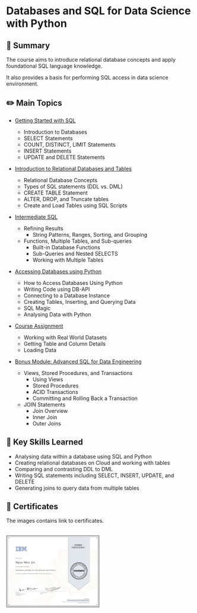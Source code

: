 # Databases and SQL for Data Science with Python

## 📌 Summary
The course aims to introduce relational database concepts and apply foundational SQL language knowledge. 

It also provides a basis for performing SQL access in data science environment. 

## ✏️ Main Topics
- <a href="./01. Getting Started with SQL/"><p>Getting Started with SQL</p></a>
  - Introduction to Databases
  - SELECT Statements
  - COUNT, DISTINCT, LIMIT Statements
  - INSERT Statements
  - UPDATE and DELETE Statements
- <a href="./02. Introduction to Relational Databases and Tables/"><p>Introduction to Relational Databases and Tables </p></a>
  - Relational Database Concepts
  - Types of SQL statements (DDL vs. DML)
  - CREATE TABLE Statement
  - ALTER, DROP, and Truncate tables
  - Create and Load Tables using SQL Scripts
- <a href="./03. Intermediate SQL/"><p>Intermediate SQL </p></a>
  - Refining Results
    - String Patterns, Ranges, Sorting, and Grouping
  - Functions, Multiple Tables, and Sub-queries
    - Built-in Database Functions
    - Sub-Queries and Nested SELECTS
    - Working with Multiple Tables
- <a href="./04. Accessing Databases using Python/"><p>Accessing Databases using Python </p></a>
  - How to Access Databases Using Python
  - Writing Code using DB-API
  - Connecting to a Database Instance
  - Creating Tables, Inserting, and Querying Data
  - SQL Magic
  - Analysing Data with Python
- <a href="./05. Course Assignment/"><p>Course Assignment </p></a>
  - Working with Real World Datasets
  - Getting Table and Column Details
  - Loading Data
- <a href="./06. Bonus Module - Advanced SQL for Data Engineering/"><p>Bonus Module: Advanced SQL for Data Engineering </p></a>
  - Views, Stored Procedures, and Transactions
    - Using Views
    - Stored Procedures
    - ACID Transactions
    - Committing and Rolling Back a Transaction
  - JOIN Statements
    - Join Overview
    - Inner Join
    - Outer Joins

## 🎯 Key Skills Learned
- Analysing data within a database using SQL and Python
- Creating relational databases on Cloud and working with tables
- Comparing and contrasting DDL to DML
- Writing SQL statements including SELECT, INSERT, UPDATE, and DELETE
- Generating joins to query data from multiple tables

## 🏅 Certificates
The images contains link to certificates.
 <br/><br/> 
 
<p float="left">
  <a href="https://www.coursera.org/account/accomplishments/verify/SPYRSYWZ75DC">
      <img src="./Images/Coursera SPYRSYWZ75DC.jpg" alt="IBM certification" width="50%" height="50%" />
  </a>
</p>
